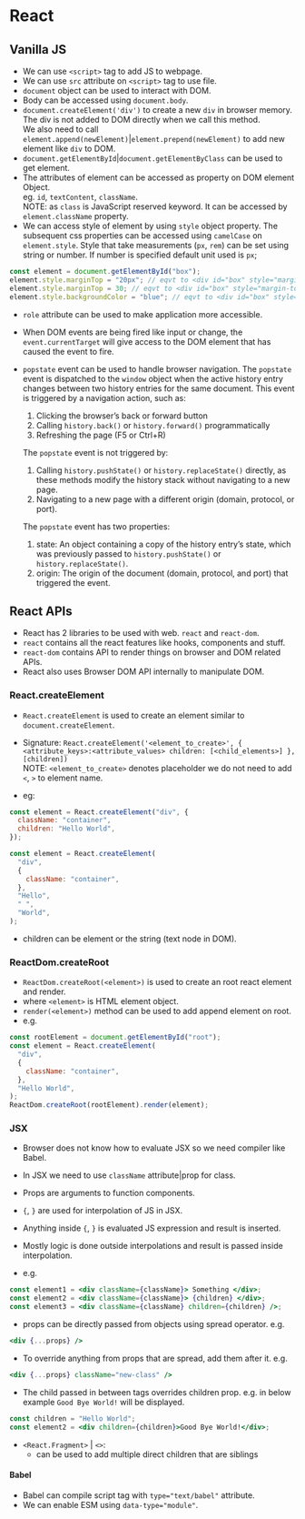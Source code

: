 # React

## Vanilla JS

- We can use `<script>` tag to add JS to webpage.
- We can use `src` attribute on `<script>` tag to use file.
- `document` object can be used to interact with DOM.
- Body can be accessed using `document.body`.
- `document.createElement('div')` to create a new `div` in browser memory.  
  The div is not added to DOM directly when we call this method.  
  We also need to call `element.append(newElement)`|`element.prepend(newElement)`
  to add new element like `div` to DOM.
- `document.getElementById`|`document.getElementByClass` can be used to get
  element.
- The attributes of element can be accessed as property on DOM element Object.  
  eg. `id`, `textContent`, `className`.  
  NOTE: as `class` is JavaScript reserved keyword. It can be accessed by
  `element.className` property.
- We can access style of element by using `style` object property. The subsequent css
  properties can be accessed using `camelCase` on `element.style`.
  Style that take measurements (`px`, `rem`) can be set using string or number.
  If number is specified default unit used is `px`;

```js
const element = document.getElementById("box");
element.style.marginTop = "20px"; // eqvt to <div id="box" style="margin-top: 20px;"></div>
element.style.marginTop = 30; // eqvt to <div id="box" style="margin-top: 30px;"></div>
element.style.backgroundColor = "blue"; // eqvt to <div id="box" style="margin-top: 30px; background-color: blue;"></div>
```

- `role` attribute can be used to make application more accessible.
- When DOM events are being fired like input or change, the `event.currentTarget`
  will give access to the DOM element that has caused the event to fire.

- `popstate` event can be used to handle browser navigation.
  The `popstate` event is dispatched to the `window` object when the active history entry changes between two history entries for the same document. This event is triggered by a navigation action, such as:

  1. Clicking the browser’s back or forward button
  2. Calling `history.back()` or `history.forward()` programmatically
  3. Refreshing the page (F5 or Ctrl+R)

  The `popstate` event is not triggered by:

  1. Calling `history.pushState()` or `history.replaceState()` directly, as these methods modify the history stack without navigating to a new page.
  2. Navigating to a new page with a different origin (domain, protocol, or port).

  The `popstate` event has two properties:

  1. state: An object containing a copy of the history entry’s state, which was previously passed to `history.pushState()` or `history.replaceState()`.
  2. origin: The origin of the document (domain, protocol, and port) that triggered the event.

## React APIs

- React has 2 libraries to be used with web. `react` and `react-dom`.
- `react` contains all the react features like hooks, components and stuff.
- `react-dom` contains API to render things on browser and DOM related APIs.
- React also uses Browser DOM API internally to manipulate DOM.

### React.createElement

- `React.createElement` is used to create an element similar to `document.createElement`.
- Signature: `React.createElement('<element_to_create>', { <attribute_keys>:<attribute_values> children: [<child_elements>] }, [children])`  
  NOTE: `<element_to_create>` denotes placeholder we do not need to add `<`, `>` to
  element name.

- eg:

```js
const element = React.createElement("div", {
  className: "container",
  children: "Hello World",
});
```

```js
const element = React.createElement(
  "div",
  {
    className: "container",
  },
  "Hello",
  " ",
  "World",
);
```

- children can be element or the string (text node in DOM).

### ReactDom.createRoot

- `ReactDom.createRoot(<element>)` is used to create an root react element and render.
- where `<element>` is HTML element object.
- `render(<element>)` method can be used to add append element on root.
- e.g.

```js
const rootElement = document.getElementById("root");
const element = React.createElement(
  "div",
  {
    className: "container",
  },
  "Hello World",
);
ReactDom.createRoot(rootElement).render(element);
```

### JSX

- Browser does not know how to evaluate JSX so we need compiler like Babel.
- In JSX we need to use `className` attribute|prop for class.
- Props are arguments to function components.
- `{`, `}` are used for interpolation of JS in JSX.
- Anything inside `{`, `}` is evaluated JS expression and result is inserted.
- Mostly logic is done outside interpolations and result is passed inside
  interpolation.

- e.g.

```jsx
const element1 = <div className={className}> Something </div>;
const element2 = <div className={className}> {children} </div>;
const element3 = <div className={className} children={children} />;
```

- props can be directly passed from objects using spread operator.
  e.g.

```jsx
<div {...props} />
```

- To override anything from props that are spread, add them after it.
  e.g.

```jsx
<div {...props} className="new-class" />
```

- The child passed in between tags overrides children prop.
  e.g. in below example `Good Bye World!` will be displayed.

```jsx
const children = "Hello World";
const element2 = <div children={children}>Good Bye World!</div>;
```

- `<React.Fragment>` | `<>`:
  - can be used to add multiple direct children that are siblings

#### Babel

- Babel can compile script tag with `type="text/babel"` attribute.
- We can enable ESM using `data-type="module"`.
